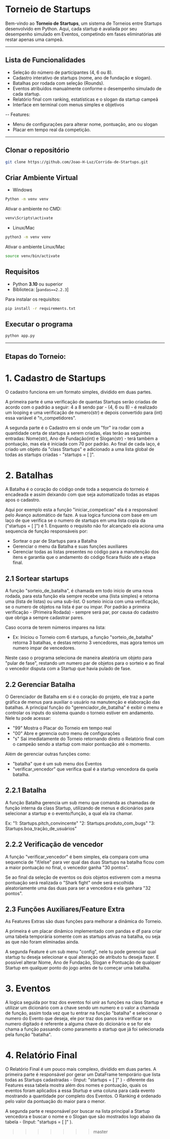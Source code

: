 # Torneio de Startups

Bem-vindo ao **Torneio de Startups**, um sistema de Torneios entre Startups desenvolvido em Python. Aqui, cada startup é avaliada por seu desempenho simulado em Eventos, competindo em fases eliminatórias até restar apenas uma campeã.

---

## Lista de Funcionalidades

- Seleção do número de participantes (4, 6 ou 8).
- Cadastro interativo de startups (nome, ano de fundação e slogan).
- Batalhas por rodada com seleção (Rounds).
- Eventos atribuídos manualmente conforme o desempenho simulado de cada startup.
- Relatório final com ranking, estatísticas e o slogan da startup campeã
- Interface em terminal com menus simples e objetivos

-- Features:
- Menu de configurações para alterar nome, pontuação, ano ou slogan
- Placar em tempo real da competição.

---
## Clonar o repositório
```bash
git clone https://github.com/Joao-H-Luz/Corrida-de-Startups.git
```

## Criar Ambiente Virtual
- Windows
```bash
Python -m venv venv
```
Ativar o ambiente no CMD:
```bash
venv\Scripts\activate
```

- Linux/Mac
```bash
python3 -m venv venv
```
Ativar o ambiente Linux/Mac
```bash
source venv/bin/activate
```

## Requisitos

- Python **3.10** ou superior
- Biblioteca: [`pandas==2.2.3`]

Para instalar os requisitos:

```bash
pip install -r requirements.txt
```

## Executar o programa
```bash
python app.py
```

---

## Etapas do Torneio:

# 1. Cadastro de Startups

O cadastro funciona em um formato simples, dividido em duas partes. 

A primeira parte é uma verificação de quantas Startups serão criadas de acordo com o padrão a seguir: 4 a 8 sendo par - (4, 6 ou 8) - é realizado um looping e uma verificação de numero(str) e depois convertido para (int) essa variável é "n_competidores".

A segunda parte é o Cadastro em si onde um "for" ira rodar com a quantidade certa de startups a serem criadas, elas terão as seguintes entradas: Nome(str), Ano de Fundação(int) e Slogan(str) - terá também a pontuação, mas ela é iniciada com 70 por padrão.
Ao final de cada laço, é criado um objeto da "class Startups" e adicionado a uma lista global de todas as startups criadas - "startups = [ ]".

# 2. Batalhas

A Batalha é o coração do código onde toda a sequencia do torneio é encadeada e assim deixando com que seja automatizado todas as etapas apos o cadastro.

Aqui por exemplo esta a função "iniciar_competicao" ela é a responsável pelo Avanço automático de faze. A sua logica funciona com base em um laço de que verifica se o numero de startups em uma lista copia da ("startups = [ ]") é 1. Enquanto o requisito não for alcançado ela aciona uma sequencia de função responsáveis por:
- Sortear o par de Startups para a Batalha
- Gerenciar o menu da Batalha e suas funções auxiliares
- Gerenciar todas as listas presentes no código para a manutenção dos itens e garantia que o andamento do código ficara fluido ate a etapa final.

## 2.1 Sortear startups

A função "sorteio_de_batalha", é chamada em todo inicio de uma nova rodada, para esta função ela sempre recebe uma (lista simples) e retorna uma (lista de listas) ou uma sub-list.
O sorteio inicia com uma verificação, se o numero de objetos na lista é par ou impar. Por padrão a primeira verificação - (Primeira Rodada) - sempre será par, por causa do cadastro que obriga a sempre cadastrar pares. 

Caso ocorra de terem números impares na lista: 
- Ex: Iniciou o Torneio com 6 startups, a função "sorteio_de_batalha" retorna 3 batalhas, e destas retorno 3 vencedores, mas agora temos um numero impar de vencedores.

Neste caso o programa seleciona de maneira aleatória um objeto para "pular de fase", restando um numero par de objetos para o sorteio e ao final o vencedor disputa com a Startup que havia pulado de fase.

## 2.2 Gerenciar Batalha

O Gerenciador de Batalha em si é o coração do projeto, ele traz a parte gráfica de menus para auxiliar o usuário na manutenção e elaboração das batalhas.
A principal função do "gerenciador_de_batalha" é exibir o menu e controlar os inputs do sistema quando o torneio estiver em andamento. Nele tu pode acessar:

- "99" Mostra o Placar do Torneio em tempo real
- "00" Abre e gerencia outro menu de configurações
- "s" Sai imediatamente do Torneio  retornando direto o Relatório final com o campeão sendo a startup com maior pontuação até o momento.

Além de gerenciar outras funções como:
- "batalha" que é um sub menu dos Eventos
- "verificar_vencedor" que verifica qual é a startup vencedora da quela batalha.

## 2.2.1 Batalha

A função Batalha gerencia um sub menu que comanda as chamadas de função interna da class Startup, utilizando de menus e dicionários para selecionar a startup e o evento/função, a qual ela ira chamar.

Ex:
"1: Startups.pitch_convincente"
"2: Startups.produto_com_bugs"
"3: Startups.boa_tração_de_usuários"

## 2.2.2 Verificação de vencedor

A função "verificar_vencedor" é bem simples, ela compara com uma sequencia de "if/else" para ver qual das duas Startups na batalha ficou com a maior pontuação no final, o vencedor ganha "30 pontos".

Se ao final da seleção de eventos os dois objetos estiverem com a mesma pontuação será realizada o "Shark fight" onde será escolhida aleatoriamente uma das duas para ser a vencedora e ela ganhara "32 pontos".

## 2.3 Funções Auxiliares/Feature Extra

As Features Extras são duas funções para melhorar a dinâmica do Torneio.

A primeira é um placar dinâmico implementado com pandas e df para criar uma tabela temporária somente com as startups ativas na batalha, ou seja as que não foram eliminadas ainda.

A segunda Feature é um sub menu "config", nele tu pode gerenciar qual startup tu deseja selecionar e qual alteração de atributo tu deseja fazer. E possível alterar Nome, Ano de Fundação, Slogan e Pontuação de qualquer Startup em qualquer ponto do jogo antes de tu começar uma batalha.


# 3. Eventos

A logica seguida por traz dos eventos foi unir as funções na class Startup e utilizar um dicionário com a chave sendo um numero e o valor a chamada de função, assim toda vez que tu entrar na função "batalha" e selecionar o numero do Evento que deseja, ele por traz dos panos ira verificar se o numero digitado é referente a alguma chave do dicionário e se for ele chama a função passando como paramento a startup que já foi selecionada pela função "batalha".


# 4. Relatório Final

O Relatório Final é um pouco mais complexo, dividido em duas partes.
A primeira parte é responsável por gerar um DataFrame temporário que lista todas as Startups cadastradas - (Input: "startups = [ ]" ) - diferente das Features essa tabela mostra além dos nomes e pontuação, quais os eventos foram aplicados a essa Sturtup e uma coluna para cada evento mostrando a quantidade por completo dos Eventos. O Ranking é ordenado pelo valor da pontuação do maior para o menor.

A segunda parte e responsável por buscar na lista principal a Startup vencedora e buscar o nome e o Slogan que são mostrados logo abaixo da tabela - (Input: "startups = [ ]" ).
>>>>>>> master
